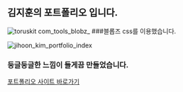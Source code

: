 ## 김지훈의 포트폴리오 입니다.
![toruskit com_tools_blobz_](https://user-images.githubusercontent.com/78772727/128680477-4f9b6c83-03b1-4e46-aa47-1c57c3c15ef6.png)
###블롭즈 css를 이용했습니다.

![jihoon_kim_portfolio_index](https://user-images.githubusercontent.com/78772727/128680045-83aed67d-10c8-4617-97f8-194e21cbb6bf.png)

### 둥글둥글한 느낌이 들게끔 만들었습니다.
[포트폴리오 사이트 바로가기](https://wlgnsld1108.github.io/jihoon_kim_portfolio/)
